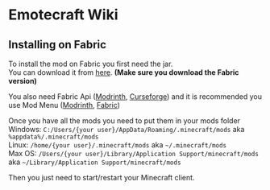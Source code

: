 # Emotecraft Wiki

## Installing on Fabric

To install the mod on Fabric you first need the jar.\
You can download it from [here](./downloads). **(Make sure you download the Fabric version)**

You also need Fabric Api ([Modrinth](https://modrinth.com/mod/fabric-api/versions), [Curseforge](https://www.curseforge.com/minecraft/mc-mods/fabric-api/files))
and it is recommended you use Mod Menu ([Modrinth](https://modrinth.com/mod/modmenu/versions), [Fabric](https://www.curseforge.com/minecraft/mc-mods/modmenu/files))

Once you have all the mods you need to put them in your mods folder\
Windows: `C:/Users/{your user}/AppData/Roaming/.minecraft/mods` aka `%appdata%/.minecraft/mods`\
Linux: `/home/{your user}/.minecraft/mods` aka `~/.minecraft/mods`\
Max OS: `/Users/{your user}/Library/Application Support/minecraft/mods` aka `~/Library/Application Support/minecraft/mods`

Then you just need to start/restart your Minecraft client.
